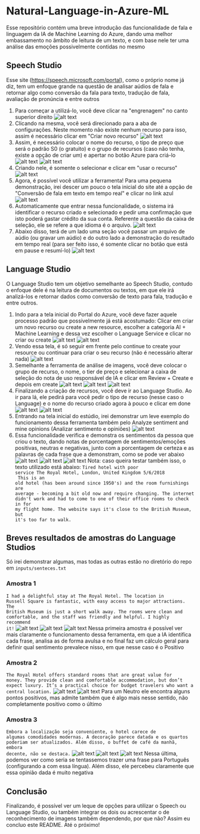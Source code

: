 # Natural-Language-in-Azure-ML
Esse repositório contém uma breve introdução das funcionalidade de fala e linguagem da IA de Machine Learning do Azure, dando uma melhor embassamento no âmbito de leitura de um texto, e com base nele ter uma análise das emoções possivelmente contidas no mesmo

## Speech Studio
Esse site (https://speech.microsoft.com/portal), como o próprio nome já diz, tem um enfoque grande na questão de analisar aúdios de fala e retornar algo como conversão da fala para texto, tradução de fala, avaliação de pronúncia e entre outros
1. Para começar a utilizá-lo, você deve clicar na "engrenagem" no canto superior direito 
![alt text](assets/image.png)
2. Clicando na mesma, você será direcionado para a aba de configurações. Neste momento não existe nenhum recurso para isso, assim é necessário clicar em "Criar novo recurso"
![alt text](assets/image-1.png)
3. Assim, é necessário colocar o nome do recurso, o tipo de preço que será o padrão S0 (o gratuito) e o grupo de recursos (caso não tenha, existe a opção de criar um) e apertar no botão Azure para criá-lo
![alt text](assets/image-2.png)
![alt text](assets/image-3.png)
4. Criando nele, é somente o selecionar e clicar em "usar o recurso"
![alt text](assets/image-4.png)
5. Agora, é possível você utilizar a ferramenta! Para uma pequena demonstração, irei descer um pouco o tela inicial do site até a opção de "Conversão de fala em texto em tempo real" e clicar no link azul
![alt text](assets/image-5.png)
6. Automaticamente que entrar nessa funcionalidade, o sistema irá identificar o recurso criado e selecionado e pedir uma confirmação que isto poderá gastar crédito da sua conta. Referente a questão da caixa de seleção, ele se refere a que idioma é o arquivo.
![alt text](assets/image-6.png)
7. Abaixo disso, terá de um lado uma seção você passar um arquivo de aúdio (ou gravar um aúdio) e do outro lado a demonstração do resultado em tempo real (para ser feito isso, é somente clicar no botão que está em pause e resumí-lo)
![alt text](assets/image-7.png)

## Language Studio
O Language Studio tem um objetivo semelhante ao Speech Studio, contudo o enfoque dele é na leitura de documentos ou textos, em que ele irá analizá-los e retornar dados como conversão de texto para fala, tradução e entre outros.
1. Indo para a tela inicial do Portal do Azure, você deve fazer aquele processo padrão que possivelmente já está acostumado: Clicar em criar um novo recurso ou create a new resource, escolher a categoria AI + Machine Learning e dessa vez escolher o Language Service e clicar no criar ou create
![alt text](assets/image-8.png)
![alt text](assets/image-9.png)
2. Vendo essa tela, é só seguir em frente pelo continue to create your resource ou continuar para criar o seu recurso (não é necessário alterar nada)
![alt text](assets/image-10.png)
3. Semelhante a ferramenta de análise de imagens, você deve colocar o grupo de recurso, o nome, o tier de preço e selecionar a caixa de seleção do nota de uso responsável de IA e clicar em Review + Create e depois em create
![alt text](assets/image-11.png)
![alt text](assets/image-12.png)
![alt text](assets/image-13.png)
4. Finalizando a criação de recursos, você deve ir ao Language Studio. Ao ir para lá, ele pedirá para você pedir o tipo de recurso (nesse caso o Language) e o nome do recurso criado agora à pouco e clicar em done
![alt text](assets/image-14.png)
![alt text](assets/image-15.png)
5. Entrando na tela inicial do estúdio, irei demonstrar um leve exemplo do funcionamento dessa ferramenta também pelo Analyze sentiment and mine opinions (Analizar sentimento e opiniões)
![alt text](assets/image-16.png)
6. Essa funcionalidade verifica e demonstra os sentimentos da pessoa que criou o texto, dando notas de porcentagem de sentimentos/emoções positivas, neutras e negativas, junto com a porcentagem de certeza e as palavras de cada frase que a demonstram, como se pode ver abaixo
![alt text](assets/image-17.png)
![alt text](assets/image-18.png)
![alt text](assets/image-19.png)
Nota: caso queira testar também isso, o texto utilizado está abaixo:
<code>Tired hotel with poor service
 The Royal Hotel, London, United Kingdom
 5/6/2018 <br>
 This is an old hotel (has been around since 1950's) and the room furnishings are average - becoming a bit old now and require changing. The internet didn't work and had to come to one of their office rooms to check in for my flight home. The website says it's close to the British Museum, but it's too far to walk.</code>


## Breves resultados de amostras do Language Studios
Só irei demonstrar algumas, mas todas as outras estão no diretório do repo em <code>inputs/senteces.txt</code>

### Amostra 1
<code>I had a delightful stay at The Royal Hotel. The location in Russell Square is fantastic, with easy access to major attractions. The British Museum is just a short walk away. The rooms were clean and comfortable, and the staff was friendly and helpful. I highly recommend it!</code>
![alt text](assets/image-20.png)
![alt text](assets/image-21.png)
![alt text](assets/image-22.png)
Nessa primeira amostra é possível ver mais claramente o funcionamento dessa ferramenta, em que a IA identifica cada frase, analisa as de forma avulsa e no final faz um cálculo geral para definir qual sentimento prevalece nisso, em que nesse caso é o Positivo
### Amostra 2
<code>The Royal Hotel offers standard rooms that are great value for money. They provide clean and comfortable accommodation, but don’t expect luxury. It’s a practical choice for budget travelers who want a central location.</code>
![alt text](assets/image-23.png)
![alt text](assets/image-24.png)
Para um Neutro ele encontra alguns pontos positivos, mas admite também que é algo mais nesse sentido, não completamente positivo como o último

### Amostra 3
<code>Embora a localização seja conveniente, o hotel carece de algumas comodidades modernas. A decoração parece datada e os quartos poderiam ser atualizados. Além disso, o buffet de café da manhã, embora decente, não se destaca.</code>
![alt text](assets/image-25.png)
![alt text](assets/image-26.png)
![alt text](assets/image-27.png)
Nessa última, podemos ver como seria se tentassemos trazer uma frase para Português (configurando a com essa língua). Além disso, ele percebeu claramente que essa opinião dada é muito negativa


## Conclusão
Finalizando, é possível ver um leque de opções para utilizar o Speech ou Language Studio, ou também integrar os dois ou acrescentar o de reconhecimento de imagens também dependendo, por que não? Assim eu concluo este README. Até o próximo!
